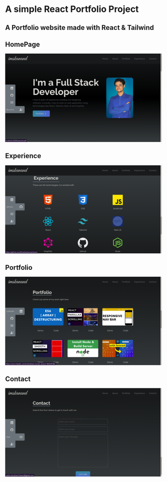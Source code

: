 # A simple React Portfolio Project

## A Portfolio website made with React & Tailwind

## HomePage

![HomePage](github_output/Home.png)

## Experience

![Experience](github_output/Experience.png)

## Portfolio

![Portfolio](github_output/Portfolio.png)

## Contact

![Contact](github_output/Contact.png)
